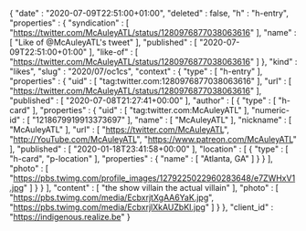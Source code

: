 {
  "date" : "2020-07-09T22:51:00+01:00",
  "deleted" : false,
  "h" : "h-entry",
  "properties" : {
    "syndication" : [ "https://twitter.com/McAuleyATL/status/1280976877038063616" ],
    "name" : [ "Like of @McAuleyATL's tweet" ],
    "published" : [ "2020-07-09T22:51:00+01:00" ],
    "like-of" : [ "https://twitter.com/McAuleyATL/status/1280976877038063616" ]
  },
  "kind" : "likes",
  "slug" : "2020/07/oc1cs",
  "context" : {
    "type" : [ "h-entry" ],
    "properties" : {
      "uid" : [ "tag:twitter.com:1280976877038063616" ],
      "url" : [ "https://twitter.com/McAuleyATL/status/1280976877038063616" ],
      "published" : [ "2020-07-08T21:27:41+00:00" ],
      "author" : [ {
        "type" : [ "h-card" ],
        "properties" : {
          "uid" : [ "tag:twitter.com:McAuleyATL" ],
          "numeric-id" : [ "1218679919913373697" ],
          "name" : [ "McAuleyATL" ],
          "nickname" : [ "McAuleyATL" ],
          "url" : [ "https://twitter.com/McAuleyATL", "http://YouTube.com/McAuleyATL", "https://www.patreon.com/McAuleyATL" ],
          "published" : [ "2020-01-18T23:41:58+00:00" ],
          "location" : [ {
            "type" : [ "h-card", "p-location" ],
            "properties" : {
              "name" : [ "Atlanta, GA" ]
            }
          } ],
          "photo" : [ "https://pbs.twimg.com/profile_images/1279225022960283648/e7ZWHxV1.jpg" ]
        }
      } ],
      "content" : [ "the show villain               the actual villain" ],
      "photo" : [ "https://pbs.twimg.com/media/EcbxrjtXgAA6YaK.jpg", "https://pbs.twimg.com/media/EcbxrjlXkAUZbKI.jpg" ]
    }
  },
  "client_id" : "https://indigenous.realize.be"
}
